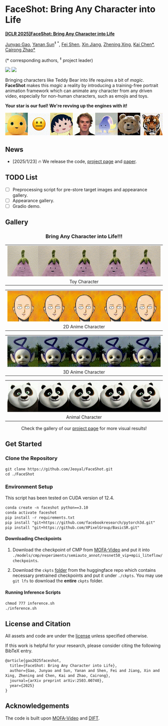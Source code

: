 # FaceShot: Bring Any Character into Life
[**[ICLR 2025]FaceShot: Bring Any Character into Life**](https://arxiv.org/abs/2503.00740)

[Junyao Gao](https://jeoyal.github.io/home/), [Yanan Sun](https://scholar.google.com/citations?hl=zh-CN&user=6TA1oPkAAAAJ)<sup>&Dagger; *</sup>, [Fei Shen](https://muzishen.github.io/), [Xin Jiang](https://whitejiang.github.io/), [Zhening Xing](https://scholar.google.com/citations?user=sVYO0GYAAAAJ&hl=en), [Kai Chen*](https://chenkai.site/), [Cairong Zhao*](https://vill-lab.github.io/)

(* corresponding authors, <sup>&Dagger;</sup> project leader)

 <a href='https://www.arxiv.org/abs/2503.00740'><img src='https://img.shields.io/badge/arXiv-2503.00740-b31b1b.svg'></a> 
 <a href='https://faceshot2024.github.io/faceshot/'><img src='https://img.shields.io/badge/Project-Page-Green'></a> 

Bringing characters like Teddy Bear into life requires a bit of *magic*. **FaceShot** makes this *magic* a reality by introducing a training-free portrait animation framework which can animate
any character from any driven video, especially for non-human characters, such as emojis and toys.

**Your star is our fuel!  We're revving up the engines with it!**

<img src="__assets__/teaser.gif">

## News
- [2025/1/23] 🔥 We release the code, [project page](https://faceshot2024.github.io/faceshot/) and [paper](https://www.arxiv.org/abs/2503.00740).

## TODO List
- [ ] Preprocessing script for pre-store target images and appearance gallery.
- [ ] Appearance gallery.
- [ ] Gradio demo.

## Gallery
<div align="center">
  <h3>
    Bring Any Character into Life!!!
  </h3>
</div>

<table align="center">
  <tr>
    <td align="center">
      <img src="__assets__/toy.gif"/>
      <br />
    </td>
  </tr>
  <tr>
    <td colspan="3" align="center" style="border: none;">
      Toy Character
    </td>
  </tr>
</table>

<table align="center">
  <tr>
    <td align="center">
      <img src="__assets__/2danime.gif"/>
      <br />
    </td>
  </tr>
  <tr>
    <td colspan="3" align="center" style="border: none;">
      2D Anime Character
    </td>
  </tr>
</table>

<table align="center">
  <tr>
    <td align="center">
      <img src="__assets__/3danime.gif"/>
      <br />
    </td>
  </tr>
  <tr>
    <td colspan="3" align="center" style="border: none;">
      3D Anime Character
    </td>
  </tr>
</table>

<table align="center">
  <tr>
    <td align="center">
      <img src="__assets__/animal.gif"/>
      <br />
    </td>
  </tr>
  <tr>
    <td colspan="3" align="center" style="border: none;">
      Animal Character
    </td>
  </tr>
</table>

<div align="center">
Check the gallery of our <a href='https://styleshot.github.io/' target='_blank'>project page</a> for more visual results!
</div>

## Get Started
### Clone the Repository

```
git clone https://github.com/Jeoyal/FaceShot.git
cd ./FaceShot
```

### Environment Setup

This script has been tested on CUDA version of 12.4.

```
conda create -n faceshot python==3.10
conda activate faceshot
pip install -r requirements.txt
pip install "git+https://github.com/facebookresearch/pytorch3d.git"
pip install "git+https://github.com/XPixelGroup/BasicSR.git"

```

#### Downloading Checkpoints

1. Download the checkpoint of CMP from [MOFA-Video](https://huggingface.co/MyNiuuu/MOFA-Video-Hybrid/resolve/main/models/cmp/experiments/semiauto_annot/resnet50_vip%2Bmpii_liteflow/checkpoints/ckpt_iter_42000.pth.tar) and put it into `./models/cmp/experiments/semiauto_annot/resnet50_vip+mpii_liteflow/checkpoints`.

2. Download the `ckpts` [folder](https://huggingface.co/MyNiuuu/MOFA-Video-Hybrid/tree/main/ckpts) from the huggingface repo which contains necessary pretrained checkpoints and put it under `./ckpts`. You may use `git lfs` to download the **entire** `ckpts` folder.

    

#### Running Inference Scripts

```
chmod 777 inference.sh
./inference.sh
```

## License and Citation
All assets and code are under the [license](./LICENSE) unless specified otherwise.

If this work is helpful for your research, please consider citing the following BibTeX entry.
```
@article{gao2025faceshot,
  title={FaceShot: Bring Any Character into Life},
  author={Gao, Junyao and Sun, Yanan and Shen, Fei and Jiang, Xin and Xing, Zhening and Chen, Kai and Zhao, Cairong},
  journal={arXiv preprint arXiv:2503.00740},
  year={2025}
}
```

## Acknowledgements
The code is built upon [MOFA-Video](https://github.com/MyNiuuu/MOFA-Video) and [DIFT](https://github.com/Tsingularity/dift).
